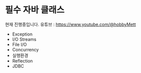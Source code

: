 # 필수 자바 클래스

현재 진행중입니다. 
유튜브 : https://www.youtube.com/@hobbyMett

- Exception
- I/O Streams
- File I/O
- Concurrency
- 실행환경
- Reflection
- JDBC

